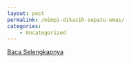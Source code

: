 ```yaml
---
layout: post
permalink: /mimpi-dikasih-sepatu-emas/
categories:
    - Uncategorized
---
```


[Baca Selengkapnya](/09)